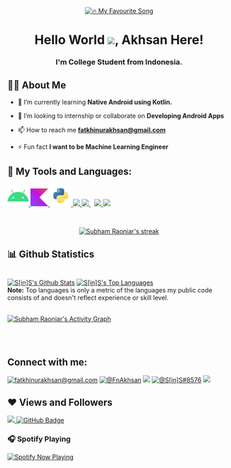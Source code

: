 <p align="center">
    <a href="https://www.youtube.com/watch?v=766qmHTc2ro" ><img title="🔥 My Favourite Song" src="https://cdn.discordapp.com/attachments/493742580132216845/870996909291098142/GIF-210731_184923.gif" height="300px"/></a>
</p>

<h1 align="center">Hello World <img src="https://raw.githubusercontent.com/MartinHeinz/MartinHeinz/master/wave.gif" width="30px">, Akhsan Here!</h1>
<h3 align="center">I'm College Student from Indonesia.</h3>


## 🙋‍♂️ About Me

<!-- - 🔭 I’m currently working on **[Covid-19 Tracker](https://covid-19-tracker-e4bda.web.app/)** -->

- 🌱 I’m currently learning **Native Android using Kotlin.**

- 👯 I’m looking to internship or collaborate on **Developing Android Apps**

<!-- - 👨‍💻 All of my projects are available at **[My Portfolio](https://subhamraoniar.com)** -->

- 📫 How to reach me **fatkhinurakhsan@gmail.com**

- ⚡ Fun fact **I want to be Machine Learning Engineer**


## 🚀 My Tools and Languages:

<p align="left"> 
    <a href="https://developer.android.com/" target="_blank"> <img height="48" src="https://raw.githubusercontent.com/github/explore/80688e429a7d4ef2fca1e82350fe8e3517d3494d/topics/android/android.png"> </a>
    <a href="https://kotlinlang.org/" target="_blank"> <img height="40" src="https://raw.githubusercontent.com/github/explore/4479d2a2c854198cb00160f8593519c14dc3b905/topics/kotlin/kotlin.png"/> </a>
    <a href="https://www.python.org" target="_blank"> <img height="48" src="https://raw.githubusercontent.com/github/explore/4479d2a2c854198cb00160f8593519c14dc3b905/topics/python/python.png"/> </a>
    <a href="https://www.java.com" target="_blank"> <img src="https://img.icons8.com/color/48/000000/java-coffee-cup-logo.png"/> </a> 
    <a style="padding-right:8px;" href="https://www.mysql.com/" target="_blank"> <img src="https://img.icons8.com/fluent/50/000000/mysql-logo.png"/> </a>
    <a href="https://firebase.google.com/" target="_blank"> <img src="https://img.icons8.com/color/48/000000/firebase.png"/> </a>
    <a href="https://git-scm.com/" target="_blank"> <img src="https://img.icons8.com/color/48/000000/git.png"/> </a>
</p>

<!-- [![React Badge](https://img.shields.io/badge/-React-61DBFB?style=for-the-badge&labelColor=black&logo=react&logoColor=61DBFB)](#)  [![Javascript Badge](https://img.shields.io/badge/-Javascript-F0DB4F?style=for-the-badge&labelColor=black&logo=javascript&logoColor=F0DB4F)](#) [![Typescript Badge](https://img.shields.io/badge/-Typescript-007acc?style=for-the-badge&labelColor=black&logo=typescript&logoColor=007acc)](#) [![Nodejs Badge](https://img.shields.io/badge/-Nodejs-3C873A?style=for-the-badge&labelColor=black&logo=node.js&logoColor=3C873A)](#) [![GraphQL Badge](https://img.shields.io/badge/-GraphQl-e535ab?style=for-the-badge&labelColor=black&logo=node.js&logoColor=e535ab)](#) -->
<br/>

<p align="center">
    <a href="https://github.com/SubhamRaoniar28/github-readme-streak-stats">
        <img title="🔥 Get streak stats for your profile at git.io/streak-stats" alt="Subham Raoniar's streak" src="https://github-readme-streak-stats.herokuapp.com/?user=fnakhsan&theme=black-ice&hide_border=true&stroke=0000&background=060A0CD0"/>
    </a>
</p>

## 📊 Github Statistics

  <br/>
    <a href="https://github.com/SubhamRaoniar28/github-readme-stats"><img alt="S[in]S's Github Stats" src="https://github-readme-stats.vercel.app/api?username=fnakhsan&show_icons=true&count_private=true&theme=react&hide_border=true&bg_color=0D1117" /></a>
    <a href="https://github.com/SubhamRaoniar28/github-readme-stats"><img alt="S[in]S's Top Languages" src="https://github-readme-stats.vercel.app/api/top-langs/?username=fnakhsan&langs_count=8&count_private=true&layout=compact&theme=react&hide_border=true&bg_color=0D1117" /></a>
  <br/>
  <b>Note:</b> Top languages is only a metric of the languages my public code consists of and doesn't reflect experience or skill level.


<br/>
<br/>

<a href="https://github.com/SubhamRaoniar28/github-readme-activity-graph"><img alt="Subham Raoniar's Activity Graph" src="https://activity-graph.herokuapp.com/graph?username=fnakhsan&bg_color=0D1117&color=5BCDEC&line=5BCDEC&point=FFFFFF&hide_border=true" /></a>

<br/>
<br/>

## Connect with me:
<p align="left">
<a href = "fatkhinurakhsan@gmail.com"><img title="fatkhinurakhsan@gmail.com" src="https://img.icons8.com/fluent/48/000000/gmail.png"/></a>
<a href = "https://t.me/FnAkhsan"><img title="@FnAkhsan" src="https://img.icons8.com/fluent/48/000000/telegram-app.png"/></a>
<a href = "https://www.linkedin.com/in/fnakhsan/"><img src="https://img.icons8.com/fluent/48/000000/linkedin.png"/></a>
<a href = "@S[in]S#8576"><img title="@S[in]S#8576" src="https://img.icons8.com/fluent/48/000000/discord.png"/></a>
<a href = "https://www.instagram.com/fn.akhsan/"><img src="https://img.icons8.com/fluent/48/000000/instagram-new.png"/></a>
<!-- <a href = "https://www.youtube.com/channel/UC-NXT1lYAOPa3lrgWXqvuHA"><img src="https://img.icons8.com/color/48/000000/youtube-play.png"/></a> -->
</p>

## ❤ Views and Followers
<a href="https://github.com/Meghna-DAS/github-profile-views-counter"><img src="https://komarev.com/ghpvc/?username=fnakhsan">
</a>
<a href="https://github.com/fnakhsan?tab=followers"><img src="https://img.shields.io/github/followers/fnakhsan?label=Followers&style=social" alt="GitHub Badge"></a>

### 🎧 Spotify Playing 

[<img src="https://sins-spotify.vercel.app/api/spotify" alt="Spotify Now Playing" width="350" />](https://open.spotify.com/user/31osprrywen2havm3ifgv26bdx54)
